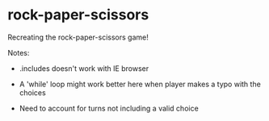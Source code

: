 # rock-paper-scissors

Recreating the rock-paper-scissors game!

Notes:

- .includes doesn't work with IE browser

- A 'while' loop might work better here when player makes a typo with the choices
- Need to account for turns not including a valid choice
